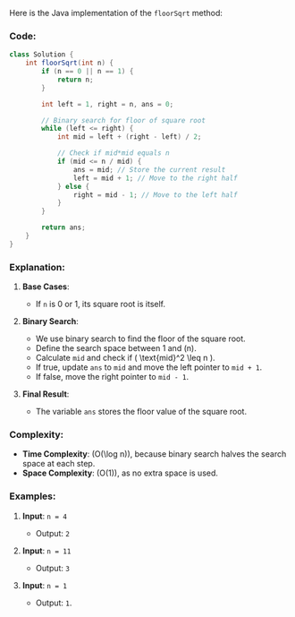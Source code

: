 Here is the Java implementation of the `floorSqrt` method:

### Code:
```java
class Solution {
    int floorSqrt(int n) {
        if (n == 0 || n == 1) {
            return n;
        }

        int left = 1, right = n, ans = 0;

        // Binary search for floor of square root
        while (left <= right) {
            int mid = left + (right - left) / 2;

            // Check if mid*mid equals n
            if (mid <= n / mid) {
                ans = mid; // Store the current result
                left = mid + 1; // Move to the right half
            } else {
                right = mid - 1; // Move to the left half
            }
        }

        return ans;
    }
}
```

### Explanation:
1. **Base Cases**:
   - If `n` is 0 or 1, its square root is itself.

2. **Binary Search**:
   - We use binary search to find the floor of the square root.
   - Define the search space between 1 and \(n\).
   - Calculate `mid` and check if \( \text{mid}^2 \leq n \).
   - If true, update `ans` to `mid` and move the left pointer to `mid + 1`.
   - If false, move the right pointer to `mid - 1`.

3. **Final Result**:
   - The variable `ans` stores the floor value of the square root.

### Complexity:
- **Time Complexity**: \(O(\log n)\), because binary search halves the search space at each step.
- **Space Complexity**: \(O(1)\), as no extra space is used.

### Examples:
1. **Input**: `n = 4`
   - Output: `2`

2. **Input**: `n = 11`
   - Output: `3`

3. **Input**: `n = 1`
   - Output: `1`.